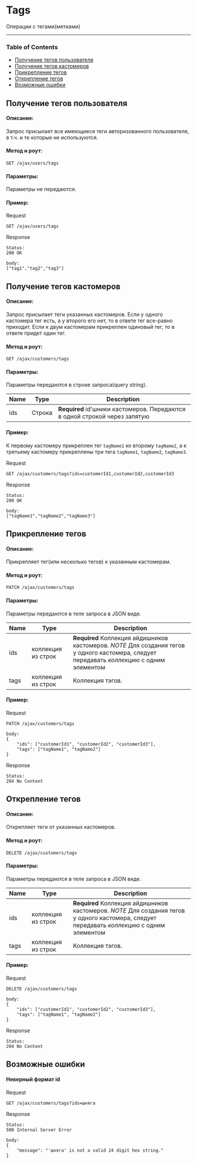 # Tags
Операции с тегами(метками)
___
### Table of Contents
* [Получение тегов пользователя](#getting-tags-user)
* [Получение тегов кастомеров](#getting-tags-customers)
* [Прикрепление тегов](#attaching-tags)
* [Открепление тегов](#detaching-tags)
* [Возможные ошибки](#error)


## Получение тегов пользователя <a name="getting-tags-user"></a>

#### Описание:
Запрос присылает все имеющиеся теги авторизованного пользователя, в т.ч. и те которые не используются.

#### Метод и роут:
`GET /ajax/users/tags`

#### Параметры:
Параметры не передаются.

#### Пример:
Request
```
GET /ajax/users/tags
```
Response
```
Status:
200 OK

body:
["tag1","tag2","tag3"]
```



## Получение тегов кастомеров<a name="getting-tags-customers"></a>
#### Описание:
Запрос присылает теги указанных кастомеров. Если у одного кастомера тег есть, а у второго его нет, то в ответе тег все-равно приходит. Если к двум кастомерам прикреплен одиновый тег, то в ответе придет один тег.

#### Метод и роут:
`GET /ajax/customers/tags`

#### Параметры:
Параметры передаются в строке запроса(query string).

| **Name** | **Type** | **Description**|  
|----------|----------|----------------|  
| ids  | Строка | **Required** id'шники кастомеров. Передаются в одной строкой через  запятую |

#### Пример:
К первому кастомеру прикреплен тег `tagName1` ко второму `tagName2`, а к третьему кастомеру прикреплены три тега `tagName1`, `tagName2`, `tagName3`.

Request
```
GET /ajax/customers/tags?ids=customerId1,customerId2,customerId3
```
Response
```
Status:
200 OK

body:
["tagName1","tagName2","tagName3"]
```


## Прикрепление тегов <a name="attaching-tags"></a>
#### Описание:
Прикрепляет тег(или несколько тегов) к указанным кастомерам.

#### Метод и роут:
`PATCH /ajax/customers/tags`

#### Параметры:
Параметры передаются в теле запроса в JSON виде.

| **Name** | **Type** | **Description**|  
|----------|----------|----------------|  
| ids  | коллекция из строк | **Required** Коллекция айдишников кастомеров. *NOTE* Для создания тегов у одного кастомера, следует передавать *коллекцию* c одним элементом |
| tags | коллекция из строк | Коллекция тэгов.

#### Пример:
Request
```
PATCH /ajax/customers/tags

body:
{
    "ids": ["customerId1", "customerId2", "customerId3"],
    "tags": ["tagName1", "tagName2"]
}
```
Response
```
Status:
204 No Content
```


## Открепление тегов<a name="detaching-tags"></a>
#### Описание:
Открепляет теги от указанных кастомеров.

#### Метод и роут:
`DELETE /ajax/customers/tags`

#### Параметры:
Параметры передаются в теле запроса в JSON виде.

| **Name** | **Type** | **Description**|  
|----------|----------|----------------|  
| ids  | коллекция из строк | **Required** Коллекция айдишников кастомеров. *NOTE* Для создания тегов у одного кастомера, следует передавать *коллекцию* c одним элементом |
| tags | коллекция из строк | Коллекция тэгов.

#### Пример:
Request
```
DELETE /ajax/customers/tags

body:
{
    "ids": ["customerId1", "customerId2", "customerId3"],
    "tags": ["tagName1", "tagName2"]
}
```
Response
```
Status:
204 No Content
```

## Возможные ошибки <a name="error"></a>
#### Неверный формат id

Request
```
GET /ajax/customers/tags?ids=шняга
```
Response
```
Status:
500 Internal Server Error

body:
{
    "message": "'шняга' is not a valid 24 digit hex string."
}
```
